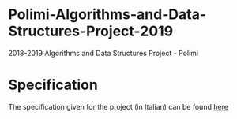 # Polimi-Algorithms-and-Data-Structures-Project-2019
2018-2019 Algorithms and Data Structures Project - Polimi

# Specification
The specification given for the project (in Italian) can be found [here](https://www.google.com)
